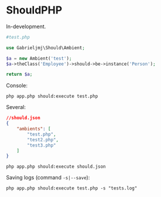 ShouldPHP
=========

In-development.

```php
#test.php

use Gabrieljmj\Should\Ambient;

$a = new Ambient('test');
$a->theClass('Employee')->should->be->instance('Person');

return $a;
```
Console:
```
php app.php should:execute test.php
```

Several:
```json
//should.json
{
    "ambients": [
        "test.php",
        "test2.php",
        "test3.php"
    ]
}
```
```
php app.php should:execute should.json
```

Saving logs (command ```-s|--save```):
```
php app.php should:execute test.php -s "tests.log"
```